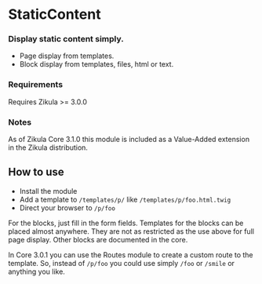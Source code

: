 # StaticContent

### Display static content simply.

 - Page display from templates.
 - Block display from templates, files, html or text.

### Requirements
Requires Zikula >= 3.0.0

### Notes
As of Zikula Core 3.1.0 this module is included as a Value-Added extension in the Zikula distribution.

## How to use
 - Install the module
 - Add a template to `/templates/p/` like `/templates/p/foo.html.twig`
 - Direct your browser to `/p/foo`

For the blocks, just fill in the form fields. Templates for the blocks can be placed almost anywhere. They are not
as restricted as the use above for full page display. Other blocks are documented in the core.

In Core 3.0.1 you can use the Routes module to create a custom route to the template. So, instead of `/p/foo` you could
use simply `/foo` or `/smile` or anything you like. 
